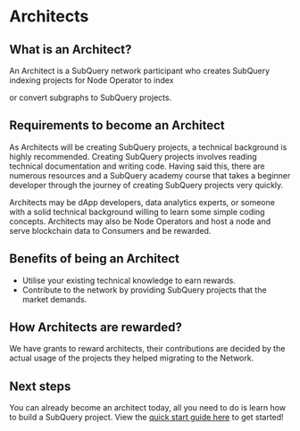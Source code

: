 # Architects

## What is an Architect?

An Architect is a SubQuery network participant who creates SubQuery indexing projects for Node Operator to index

or convert subgraphs to SubQuery projects.

## Requirements to become an Architect

As Architects will be creating SubQuery projects, a technical background is highly recommended. Creating SubQuery
projects involves reading technical documentation and writing code. Having said this, there are numerous resources and a
SubQuery academy course that takes a beginner developer through the journey of creating SubQuery projects very quickly.

Architects may be dApp developers, data analytics experts, or someone with a solid technical background willing to learn
some simple coding concepts. Architects may also be Node Operators and host a node and serve blockchain data to
Consumers and be rewarded.

## Benefits of being an Architect

- Utilise your existing technical knowledge to earn rewards.
- Contribute to the network by providing SubQuery projects that the market demands.

## How Architects are rewarded?

We have grants to reward architects, their contributions are decided by the actual usage of the projects they helped
migrating to the Network.

## Next steps

You can already become an architect today, all you need to do is learn how to build a SubQuery project. View
the [quick start guide here](../../quickstart/quickstart.md) to get started!
